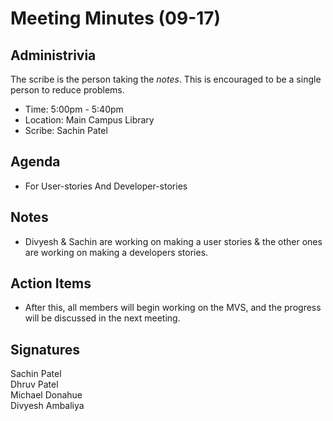 # Meeting Minutes (09-17)

## Administrivia
The scribe is the person taking the _notes_. This is encouraged to be a single person to reduce problems.
*  Time: 5:00pm - 5:40pm
* Location: Main Campus Library
* Scribe: Sachin Patel 

## Agenda
* For User-stories And Developer-stories

## Notes
* Divyesh & Sachin are working on making a user stories & the other ones are working on making a developers stories. 

## Action Items
* After this, all members will begin working on the MVS, and the progress will be discussed in the next meeting.

## Signatures
Sachin Patel  
Dhruv Patel  
Michael Donahue  
Divyesh Ambaliya

